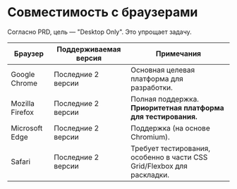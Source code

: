 # Совместимость с браузерами

Согласно PRD, цель — "Desktop Only". Это упрощает задачу.

| Браузер         | Поддерживаемая версия | Примечания                                                                   |
| --------------- | --------------------- | ---------------------------------------------------------------------------- |
| Google Chrome   | Последние 2 версии    | Основная целевая платформа для разработки.                                   |
| Mozilla Firefox | Последние 2 версии    | Полная поддержка. **Приоритетная платформа для тестирования.**               |
| Microsoft Edge  | Последние 2 версии    | Поддержка (на основе Chromium).                                              |
| Safari          | Последние 2 версии    | Требует тестирования, особенно в части CSS Grid/Flexbox для раскладки.      |
